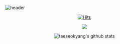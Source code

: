 ![header](https://capsule-render.vercel.app/api?type=waving&color=0:51cf66,100:b2f2bb&height=150&text=Hi+I'm+yang&fontSize=50&animation=blink&fontColor=ffffff&fontAlignY=30)
<div align=center> 

[![Hits](https://hits.seeyoufarm.com/api/count/incr/badge.svg?url=https%3A%2F%2Fgithub.com%2Ftaeseokyang&count_bg=%2379C83D&title_bg=%23555555&icon=&icon_color=%23E7E7E7&title=hits&edge_flat=false)](https://hits.seeyoufarm.com)


<img src="https://img.shields.io/badge/hello-#092E20?style=for-the-badge&logo=django&logoColor=black">

![taeseokyang's github stats](https://github-readme-stats.vercel.app/api?username=taeseokyang&show_icons=true)
</div>
